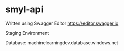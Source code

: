 # smyl-api

Written using Swagger Editor  https://editor.swagger.io


Staging Environment

Database:
machinelearningdev.database.windows.net

